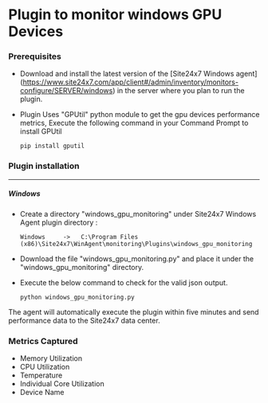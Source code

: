 # Plugin to monitor windows GPU Devices

### Prerequisites

- Download and install the latest version of the [Site24x7 Windows agent] (https://www.site24x7.com/app/client#/admin/inventory/monitors-configure/SERVER/windows) in the server where you plan to run the plugin.
- Plugin Uses "GPUtil" python module to get the gpu devices performance metrics, Execute the following command in your Command Prompt to install GPUtil 
	
      pip install gputil

### Plugin installation

---

##### Windows

- Create a directory "windows_gpu_monitoring" under Site24x7 Windows Agent plugin directory :

      Windows     ->   C:\Program Files (x86)\Site24x7\WinAgent\monitoring\Plugins\windows_gpu_monitoring

- Download the file "windows_gpu_monitoring.py" and place it under the "windows_gpu_monitoring" directory.

- Execute the below command to check for the valid json output.

      python windows_gpu_monitoring.py

The agent will automatically execute the plugin within five minutes and send performance data to the Site24x7 data center.

       
### Metrics Captured

- Memory Utilization
- CPU Utilization
- Temperature
- Individual Core Utilization
- Device Name
